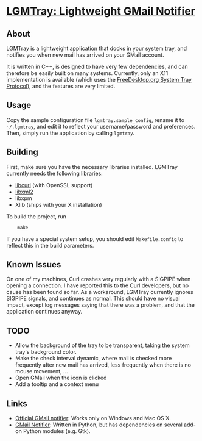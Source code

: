 # [LGMTray: Lightweight GMail Notifier](https://el-tramo.be/lgmtray)

## About

LGMTray is a lightweight application that docks in your system tray, and
notifies you when new mail has arrived on your GMail account. 

It is written in
C++, is designed to have very few dependencies, and can therefore be easily
built on many systems. Currently, only an X11 implementation is available
(which uses the [FreeDesktop.org System Tray Protocol](http://standards.freedesktop.org/systemtray-spec/systemtray-spec-latest.html)), and the
features are very limited.

## Usage

Copy the sample configuration file `lgmtray.sample_config`, rename
it to `~/.lgmtray`, and edit it to reflect your username/password and 
preferences. Then, simply run the application by calling `lgmtray`.

## Building

First, make sure you have the necessary libraries installed. LGMTray currently needs the following libraries:

- [libcurl](http://curl.haxx.se) (with OpenSSL support)
- [libxml2](http://xmlsoft.org/)
- libxpm
- Xlib (ships with your X installation)

To build the project, run

		make

If you have a special system setup, you should edit `Makefile.config`
to reflect this in the build parameters.

## Known Issues

On one of my machines, Curl crashes very regularly with a SIGPIPE when opening
a connection. I have reported this to the Curl developers, but no cause has
been found so far. As a workaround, LGMTray currently ignores SIGPIPE signals,
and continues as normal. This should have no visual impact, except log
messages saying that there was a problem, and that the application continues
anyway.

## TODO
- Allow the background of the tray to be transparent, taking the system 
  tray's background color.
- Make the check interval dynamic, where mail is checked more frequently 
  after new mail has arrived, less frequently when there is no mouse 
	movement, ...
- Open GMail when the icon is clicked
- Add a tooltip and a context menu

## Links

- [Official GMail notifier](http://toolbar.google.com/toolbar/gmail-helper/): Works only on Windows and Mac OS X.
- [GMail Notifier](http://gmail-notify.sourceforge.net/): Written in 
	Python, but has dependencies on several add-on Python modules (e.g. Gtk).
